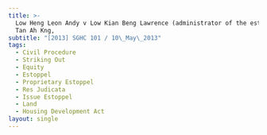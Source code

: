 ```yaml
---
title: >-
  Low Heng Leon Andy v Low Kian Beng Lawrence (administrator of the estate of
  Tan Ah Kng,
subtitle: "[2013] SGHC 101 / 10\_May\_2013"
tags:
  - Civil Procedure
  - Striking Out
  - Equity
  - Estoppel
  - Proprietary Estoppel
  - Res Judicata
  - Issue Estoppel
  - Land
  - Housing Development Act
layout: single
---
```


